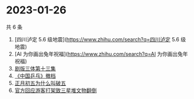 # 2023-01-26

共 6 条

<!-- BEGIN ZHIHUSEARCH -->
<!-- 最后更新时间 Thu Jan 26 2023 13:09:06 GMT+0800 (China Standard Time) -->
1. [四川泸定 5.6 级地震](https://www.zhihu.com/search?q=四川泸定 5.6 级地震)
1. [AI 为你画出兔年祝福](https://www.zhihu.com/search?q=AI 为你画出兔年祝福)
1. [剧版三体第十三集](https://www.zhihu.com/search?q=剧版三体第十三集)
1. [《中国乒乓》撤档](https://www.zhihu.com/search?q=《中国乒乓》撤档)
1. [正月初五为什么叫破五](https://www.zhihu.com/search?q=正月初五为什么叫破五)
1. [官方回应游客打架致三星堆文物翻倒](https://www.zhihu.com/search?q=官方回应游客打架致三星堆文物翻倒)
<!-- END ZHIHUSEARCH -->
